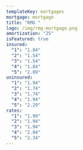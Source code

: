 ```yaml
---
templateKey: mortgages
mortgage: mortgage
title: "RMG "
logo: /img/rmg-mortgage.png
amortization: "25"
isFeatured: true
insured:
  "1": "1.84"
  "2": "1.54"
  "3": "1.54"
  "4": "1.84"
  "5": "2.09"
uninsured:
  "1": "1.94"
  "2": "1.74"
  "3": "1.74"
  "4": "1.94"
  "5": "2.29"
rates:
  "1": "1.99"
  "2": "1.94"
  "3": "1.94"
  "4": "2.04"
  "5": "2.34"
---
```

